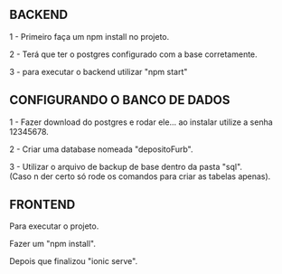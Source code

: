 
## BACKEND

1 - Primeiro faça um npm install no projeto.

2 - Terá que ter o postgres configurado com a base corretamente.

3 - para executar o backend utilizar "npm start"


## CONFIGURANDO O BANCO DE DADOS

1 - Fazer download do postgres e rodar ele... ao instalar utilize a senha 12345678.

2 - Criar uma database nomeada "depositoFurb".

3 - Utilizar o arquivo de backup de base dentro da pasta "sql".  
(Caso n der certo só rode os comandos para criar as tabelas apenas).


## FRONTEND

Para executar o projeto.

Fazer um "npm install".

Depois que finalizou "ionic serve".